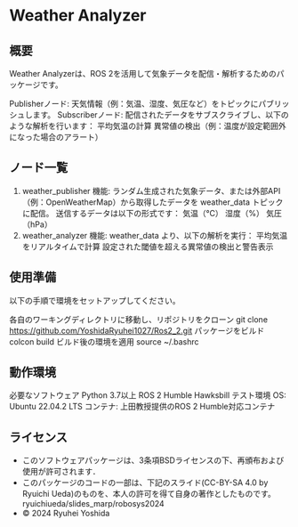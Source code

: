 # Weather Analyzer
## 概要
Weather Analyzerは、ROS 2を活用して気象データを配信・解析するためのパッケージです。

Publisherノード: 天気情報（例：気温、湿度、気圧など）をトピックにパブリッシュします。
Subscriberノード: 配信されたデータをサブスクライブし、以下のような解析を行います：
平均気温の計算
異常値の検出（例：温度が設定範囲外になった場合のアラート）

## ノード一覧
1. weather_publisher
機能:
ランダム生成された気象データ、または外部API（例：OpenWeatherMap）から取得したデータを weather_data トピックに配信。
送信するデータは以下の形式です：
気温（°C）
湿度（%）
気圧（hPa）
2. weather_analyzer
機能:
weather_data より、以下の解析を実行：
平均気温をリアルタイムで計算
設定された閾値を超える異常値の検出と警告表示

## 使用準備
以下の手順で環境をセットアップしてください。

各自のワーキングディレクトリに移動し、リポジトリをクローン
git clone https://github.com/YoshidaRyuhei1027/Ros2_2.git
パッケージをビルド
colcon build
ビルド後の環境を適用
source ~/.bashrc


## 動作環境
必要なソフトウェア
Python 3.7以上
ROS 2 Humble Hawksbill
テスト環境
OS: Ubuntu 22.04.2 LTS
コンテナ: 上田教授提供のROS 2 Humble対応コンテナ

## ライセンス
- このソフトウェアパッケージは、3条項BSDライセンスの下、再頒布および使用が許可されます．
- このパッケージのコードの一部は、下記のスライド(CC-BY-SA 4.0 by Ryuichi Ueda)のものを、本人の許可を得て自身の著作としたものです。
   ryuichiueda/slides_marp/robosys2024
- © 2024 Ryuhei Yoshida
